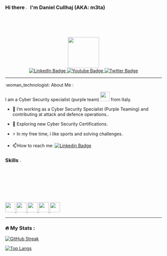 ### Hi there <img src = "https://raw.githubusercontent.com/MartinHeinz/MartinHeinz/master/wave.gif" width = 2%> I'm Daniel Cullhaj (AKA: m3ta)

  
<div id="header" align="center">
  <div id="header" align="center">
  <img src="https://media.giphy.com/media/UDclWKlmfmq7twI3iJ/giphy.gif" width="100"/>
</div>
</div>


<div align="center">
  <div id="badges">
    <a href="[your-linkedin-URL](https://www.linkedin.com/in/daniel-cullhaj/)">
      <img src="https://img.shields.io/badge/LinkedIn-blue?style=for-the-badge&logo=linkedin&logoColor=white" alt="LinkedIn Badge"/>
    </a>
    <a href="your-youtube-URL">
      <img src="https://img.shields.io/badge/YouTube-red?style=for-the-badge&logo=youtube&logoColor=white" alt="Youtube Badge"/>
    </a>
    <a href="your-twitter-URL">
      <img src="https://img.shields.io/badge/Twitter-blue?style=for-the-badge&logo=twitter&logoColor=white" alt="Twitter Badge"/>
    </a>
  </div>
<div align="center"/>
<img src="https://komarev.com/ghpvc/?username=your-github-username&style=flat-square&color=blue" alt=""/>

---
<div align="left">
:woman_technologist: About Me :
 
I am a Cyber Security specialist (purple team) <img src="https://media.giphy.com/media/WUlplcMpOCEmTGBtBW/giphy.gif" width="30"> from Italy.
  

- :telescope: I’m working as a Cyber Security Specialist (Purple Teaming) and contributing at attack and defence operations..

- :seedling: Exploring new Cyber Security Certifications.

- :zap: In my free time, i like sports and solving challenges.

- :mailbox:How to reach me: [![Linkedin Badge](https://img.shields.io/badge/-kakbar-blue?style=flat&logo=Linkedin&logoColor=white)](https://www.linkedin.com/in/daniel-cullhaj/)
  
<h3> Skills <img src = "https://media2.giphy.com/media/QssGEmpkyEOhBCb7e1/giphy.gif?cid=ecf05e47a0n3gi1bfqntqmob8g9aid1oyj2wr3ds3mg700bl&rid=giphy.gif" width = 3%> </h3>
<a href= https://github.com/c0desbym3ta?tab=repositories&q=&type=&language=python&sort= > <img width ='32px' src ='https://raw.githubusercontent.com/rahulbanerjee26/githubAboutMeGenerator/main/icons/python.svg'> </a>
<a href= https://github.com/c0desbym3ta?tab=repositories&q=&type=&language=python&sort= > <img width ='32px' src ='https://raw.githubusercontent.com/rahulbanerjee26/githubAboutMeGenerator/main/icons/c.svg'> </a>
<a href= https://github.com/c0desbym3ta?tab=repositories&q=&type=&language=python&sort= > <img width ='32px' src ='https://raw.githubusercontent.com/rahulbanerjee26/githubAboutMeGenerator/main/icons/cpp.svg'> </a>
<a href= https://github.com/c0desbym3ta?tab=repositories&q=&type=&language=git&sort= > <img width ='32px' src ='https://raw.githubusercontent.com/rahulbanerjee26/githubAboutMeGenerator/main/icons/git.svg'> </a>
<a href= https://github.com/c0desbym3ta?tab=repositories&q=&type=&language=linux&sort= > <img width ='32px' src ='https://raw.githubusercontent.com/rahulbanerjee26/githubAboutMeGenerator/main/icons/linux.svg'> </a>
<div align="left"/>
  
 ---
### :fire: My Stats :
  [![GitHub Streak](http://github-readme-streak-stats.herokuapp.com?user=c0desbym3ta&theme=dark&background=000000)](https://git.io/streak-stats)

[![Top Langs](https://github-readme-stats.vercel.app/api/top-langs/?username=c0desbym3ta&layout=compact&theme=vision-friendly-dark)](https://github.com/anuraghazra/github-readme-stats)
